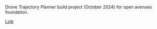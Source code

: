 Drone Trajectory Planner build project (October 2024) for open avenues foundation.

[Link](https://hub.buildfellowship.com/build-projects/drone-flight-planner-system-flight-path-for-efficient-data-capture)
